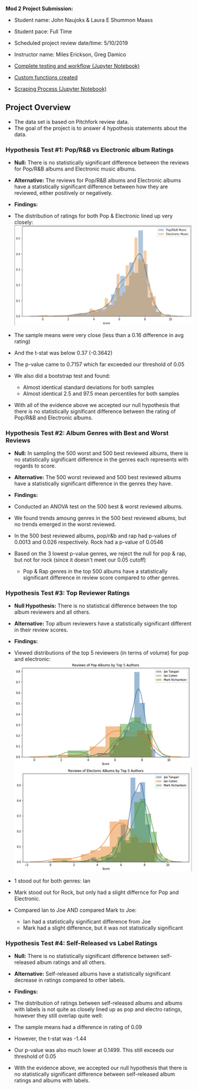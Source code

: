 **Mod 2 Project Submission:**

* Student name: John Naujoks & Laura E Shummon Maass
* Student pace: Full Time
* Scheduled project review date/time: 5/10/2019
* Instructor name: Miles Erickson, Greg Damico

* [Complete testing and workflow (Jupyter Notebook)](Music_Index.ipynb)
* [Custom functions created](pitchfork_functions.py)
* [Scraping Process (Jupyter Notebook)](pitchfork_scrape.ipynb)

## Project Overview
* The data set is based on Pitchfork review data. 
* The goal of the project is to answer 4 hypothesis statements about the data. 


### Hypothesis Test #1: Pop/R&B vs Electronic album Ratings

* **Null:** There is no statistically significant difference between the reviews for Pop/R&B albums and Electronic music albums.
* **Alternative:** The reviews for Pop/R&B albums and Electronic albums have a statistically significant difference between how they are reviewed, either positively or negatively.

* **Findings:**
* The distribution of ratings for both Pop & Electronic lined up very closely: 
![alt text](images/PopVsElectronic.png "Pop Electronic Chart")
* The sample means were very close (less than a 0.16 difference in avg rating)
* And the t-stat was below 0.37  (-0.3642)
* The p-value came to 0.7157 which far exceeded our threshold of 0.05
* We also did a bootstrap test and found:
    * Almost identical standard deviations for both samples
    * Almost identical 2.5 and 97.5 mean percentiles for both samples
* With all of the evidence above we accepted our null hypothesis that there is no statistically significant difference between the rating of Pop/R&B and Electronic albums.


### Hypothesis Test #2: Album Genres with Best and Worst Reviews 

* **Null:** In sampling the 500 worst and 500 best reviewed albums, there is no statistically significant difference in the genres each represents with regards to score. 
* **Alternative:** The 500 worst reviewed and 500 best reviewed albums have a statistically significant difference in the genres they have. 

* **Findings:**
* Conducted an ANOVA test on the 500 best & worst reviewed albums.
* We found trends amoung genres in the 500 best reviewed albums, but no trends emerged in the worst reviewed.
* In the 500 best reviewed albums, pop/r&b and rap had p-values of 0.0013 and 0.026 respectively. Rock had a p-value of 0.0546
* Based on the 3 lowest p-value genres, we reject the null for pop & rap, but not for rock (since it doesn't meet our 0.05 cutoff)
    * Pop & Rap genres in the top 500 albums have a statistically significant difference in review score compared to other genres.


### Hypothesis Test #3: Top Reviewer Ratings

* **Null Hypothesis:** There is no statistical difference between the top album reviewers and all others.
* **Alternative:** Top album reviewers have a statistically significant different in their review scores. 

* **Findings:**
* Viewed distributions of the top 5 reviewers (in terms of volume) for pop and electronic: 
![alt text](images/PopTop5.jpg "Pop Electronic Chart")
![alt text](images/ElectronicTop5.jpg "Pop Electronic Chart")
* 1 stood out for both genres: Ian
* Mark stood out for Rock, but only had a slight differnce for Pop and Electronic.
* Compared Ian to Joe AND compared Mark to Joe:
     * Ian had a statistically significant difference from Joe
     * Mark had a slight difference, but it was not statistically significant


### Hypothesis Test #4: Self-Released vs Label Ratings

* **Null:** There is no statistically significant difference between self-released album ratings and all others. 
* **Alternative:** Self-released albums have a statistically significant decrease in ratings compared to other labels.

* **Findings:**
* The distribution of ratings between self-released albums and albums with labels is not quite as closely lined up as pop and electro ratings, however they still overlap quite well: 
* The sample means had a difference in rating of 0.09 
* However, the t-stat was -1.44 
* Our p-value was also much lower at 0.1499. This still exceeds our threshold of 0.05
* With the evidence above, we accepted our null hypothesis that there is no statistically significant difference between self-released album ratings and albums with labels. 
